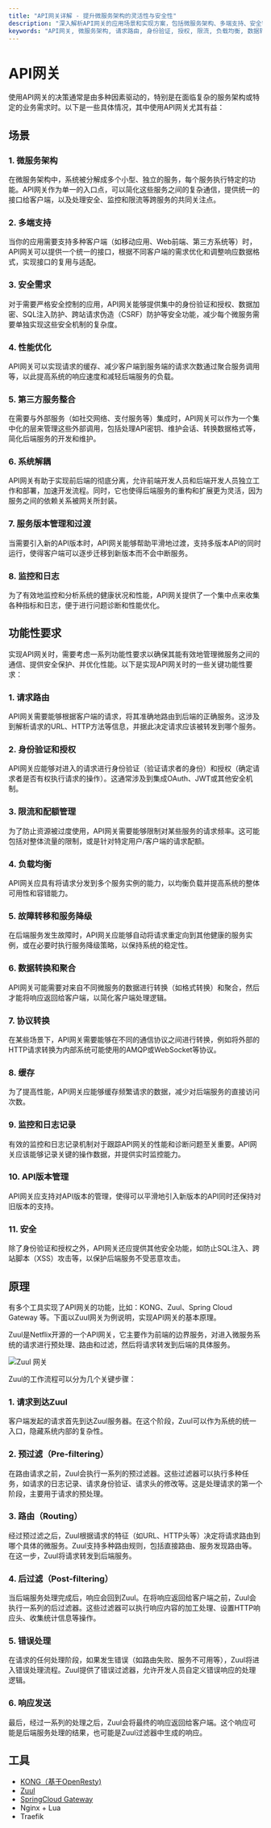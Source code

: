 ```yaml
---
title: "API网关详解 - 提升微服务架构的灵活性与安全性"
description: "深入解析API网关的应用场景和实现方案，包括微服务架构、多端支持、安全需求、性能优化等。通过KONG、Zuul、Spring Cloud Gateway等工具，简化服务通信、提供统一接口、优化性能并增强安全性。"
keywords: "API网关, 微服务架构, 请求路由, 身份验证, 授权, 限流, 负载均衡, 数据转换, 协议转换, 缓存, 监控, 日志, API版本管理, KONG, Zuul, Spring Cloud Gateway"
---
```

# API网关
使用API网关的决策通常是由多种因素驱动的，特别是在面临复杂的服务架构或特定的业务需求时。以下是一些具体情况，其中使用API网关尤其有益：

## 场景
### 1. 微服务架构
在微服务架构中，系统被分解成多个小型、独立的服务，每个服务执行特定的功能。API网关作为单一的入口点，可以简化这些服务之间的复杂通信，提供统一的接口给客户端，以及处理安全、监控和限流等跨服务的共同关注点。

### 2. 多端支持
当你的应用需要支持多种客户端（如移动应用、Web前端、第三方系统等）时，API网关可以提供一个统一的接口，根据不同客户端的需求优化和调整响应数据格式，实现接口的复用与适配。

### 3. 安全需求
对于需要严格安全控制的应用，API网关能够提供集中的身份验证和授权、数据加密、SQL注入防护、跨站请求伪造（CSRF）防护等安全功能，减少每个微服务需要单独实现这些安全机制的复杂度。

### 4. 性能优化
API网关可以实现请求的缓存、减少客户端到服务端的请求次数通过聚合服务调用等，以此提高系统的响应速度和减轻后端服务的负载。

### 5. 第三方服务整合
在需要与外部服务（如社交网络、支付服务等）集成时，API网关可以作为一个集中化的层来管理这些外部调用，包括处理API密钥、维护会话、转换数据格式等，简化后端服务的开发和维护。

### 6. 系统解耦
API网关有助于实现前后端的彻底分离，允许前端开发人员和后端开发人员独立工作和部署，加速开发流程。同时，它也使得后端服务的重构和扩展更为灵活，因为服务之间的依赖关系被网关所封装。

### 7. 服务版本管理和过渡
当需要引入新的API版本时，API网关能够帮助平滑地过渡，支持多版本API的同时运行，使得客户端可以逐步迁移到新版本而不会中断服务。

### 8. 监控和日志
为了有效地监控和分析系统的健康状况和性能，API网关提供了一个集中点来收集各种指标和日志，便于进行问题诊断和性能优化。

## 功能性要求

实现API网关时，需要考虑一系列功能性要求以确保其能有效地管理微服务之间的通信、提供安全保护、并优化性能。以下是实现API网关时的一些关键功能性要求：

### 1. 请求路由
API网关需要能够根据客户端的请求，将其准确地路由到后端的正确服务。这涉及到解析请求的URL、HTTP方法等信息，并据此决定请求应该被转发到哪个服务。

### 2. 身份验证和授权
API网关应能够对进入的请求进行身份验证（验证请求者的身份）和授权（确定请求者是否有权执行请求的操作）。这通常涉及到集成OAuth、JWT或其他安全机制。

### 3. 限流和配额管理
为了防止资源被过度使用，API网关需要能够限制对某些服务的请求频率。这可能包括对整体流量的限制，或是针对特定用户/客户端的请求配额。

### 4. 负载均衡
API网关应具有将请求分发到多个服务实例的能力，以均衡负载并提高系统的整体可用性和容错能力。

### 5. 故障转移和服务降级
在后端服务发生故障时，API网关应能够自动将请求重定向到其他健康的服务实例，或在必要时执行服务降级策略，以保持系统的稳定性。

### 6. 数据转换和聚合
API网关可能需要对来自不同微服务的数据进行转换（如格式转换）和聚合，然后才能将响应返回给客户端，以简化客户端处理逻辑。

### 7. 协议转换
在某些场景下，API网关需要能够在不同的通信协议之间进行转换，例如将外部的HTTP请求转换为内部系统可能使用的AMQP或WebSocket等协议。

### 8. 缓存
为了提高性能，API网关应能够缓存频繁请求的数据，减少对后端服务的直接访问次数。

### 9. 监控和日志记录
有效的监控和日志记录机制对于跟踪API网关的性能和诊断问题至关重要。API网关应该能够记录关键的操作数据，并提供实时监控能力。

### 10. API版本管理
API网关应支持对API版本的管理，使得可以平滑地引入新版本的API同时还保持对旧版本的支持。

### 11. 安全
除了身份验证和授权之外，API网关还应提供其他安全功能，如防止SQL注入、跨站脚本（XSS）攻击等，以保护后端服务不受恶意攻击。

## 原理

有多个工具实现了API网关的功能，比如：KONG、Zuul、Spring Cloud Gateway 等。下面以Zuul网关为例说明，实现API网关的基本原理。

Zuul是Netflix开源的一个API网关，它主要作为前端的边界服务，对进入微服务系统的请求进行预处理、路由和过滤，然后将请求转发到后端的具体服务。


![Zuul 网关](images/ZUUL.png)

Zuul的工作流程可以分为几个关键步骤：

### 1. 请求到达Zuul
客户端发起的请求首先到达Zuul服务器。在这个阶段，Zuul可以作为系统的统一入口，隐藏系统内部的复杂性。

### 2. 预过滤（Pre-filtering）
在路由请求之前，Zuul会执行一系列的预过滤器。这些过滤器可以执行多种任务，如请求的日志记录、请求身份验证、请求头的修改等。这是处理请求的第一个阶段，主要用于请求的预处理。

### 3. 路由（Routing）
经过预过滤之后，Zuul根据请求的特征（如URL、HTTP头等）决定将请求路由到哪个具体的微服务。Zuul支持多种路由规则，包括直接路由、服务发现路由等。在这一步，Zuul将请求转发到后端服务。

### 4. 后过滤（Post-filtering）
当后端服务处理完成后，响应会回到Zuul。在将响应返回给客户端之前，Zuul会执行一系列的后过滤器。这些过滤器可以执行响应内容的加工处理、设置HTTP响应头、收集统计信息等操作。

### 5. 错误处理
在请求的任何处理阶段，如果发生错误（如路由失败、服务不可用等），Zuul将进入错误处理流程。Zuul提供了错误过滤器，允许开发人员自定义错误响应的处理逻辑。

### 6. 响应发送
最后，经过一系列的处理之后，Zuul会将最终的响应返回给客户端。这个响应可能是后端服务处理的结果，也可能是Zuul过滤器中生成的响应。

## 工具
- [KONG（基于OpenResty)](https://github.com/Kong/kong)
- [Zuul](https://github.com/Netflix/zuul)
- [SpringCloud Gateway](https://spring.io/projects/spring-cloud-gateway)
- Nginx + Lua
- Traefik